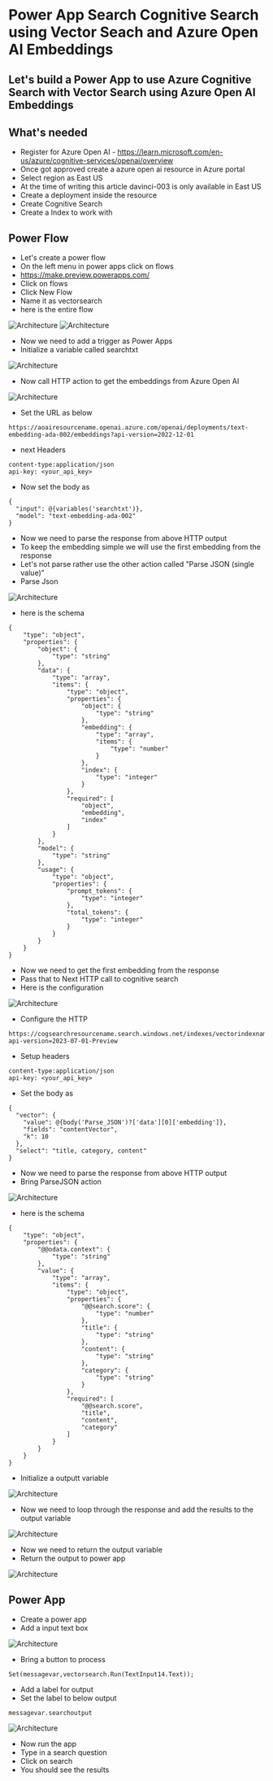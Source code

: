 # Power App Search Cognitive Search using Vector Seach and Azure Open AI Embeddings

## Let's build a Power App to use Azure Cognitive Search with Vector Search using Azure Open AI Embeddings

## What's needed

- Register for Azure Open AI - https://learn.microsoft.com/en-us/azure/cognitive-services/openai/overview
- Once got approved create a azure open ai resource in Azure portal
- Select region as East US
- At the time of writing this article davinci-003 is only available in East US
- Create a deployment inside the resource
- Create Cognitive Search
- Create a Index to work with

## Power Flow

- Let's create a power flow
- On the left menu in power apps click on flows
- https://make.preview.powerapps.com/
- Click on flows
- Click New Flow
- Name it as vectorsearch
- here is the entire flow

![Architecture](https://github.com/balakreshnan/Samples2023/blob/main/AzureAI/images/vectorsear3.jpg "Architecture")
![Architecture](https://github.com/balakreshnan/Samples2023/blob/main/AzureAI/images/vectorsear4.jpg "Architecture")

- Now we need to add a trigger as Power Apps
- Initialize a variable called searchtxt

![Architecture](https://github.com/balakreshnan/Samples2023/blob/main/AzureAI/images/vectorsear5.jpg "Architecture")

- Now call HTTP action to get the embeddings from Azure Open AI

![Architecture](https://github.com/balakreshnan/Samples2023/blob/main/AzureAI/images/vectorsear6.jpg "Architecture")

- Set the URL as below

```
https://aoairesourcename.openai.azure.com/openai/deployments/text-embedding-ada-002/embeddings?api-version=2022-12-01
```

- next Headers

```
content-type:application/json
api-key: <your_api_key>
```

- Now set the body as

```
{
  "input": @{variables('searchtxt')},
  "model": "text-embedding-ada-002"
}
```

- Now we need to parse the response from above HTTP output
- To keep the embedding simple we will use the first embedding from the response
- Let's not parse rather use the other action called "Parse JSON (single value)"
- Parse Json

![Architecture](https://github.com/balakreshnan/Samples2023/blob/main/AzureAI/images/vectorsear7.jpg "Architecture")

- here is the schema

```
{
    "type": "object",
    "properties": {
        "object": {
            "type": "string"
        },
        "data": {
            "type": "array",
            "items": {
                "type": "object",
                "properties": {
                    "object": {
                        "type": "string"
                    },
                    "embedding": {
                        "type": "array",
                        "items": {
                            "type": "number"
                        }
                    },
                    "index": {
                        "type": "integer"
                    }
                },
                "required": [
                    "object",
                    "embedding",
                    "index"
                ]
            }
        },
        "model": {
            "type": "string"
        },
        "usage": {
            "type": "object",
            "properties": {
                "prompt_tokens": {
                    "type": "integer"
                },
                "total_tokens": {
                    "type": "integer"
                }
            }
        }
    }
}
```

- Now we need to get the first embedding from the response
- Pass that to Next HTTP call to cognitive search
- Here is the configuration

![Architecture](https://github.com/balakreshnan/Samples2023/blob/main/AzureAI/images/vectorsear8.jpg "Architecture")

- Configure the HTTP

```
https://cogsearchresourcename.search.windows.net/indexes/vectorindexname/docs/search?api-version=2023-07-01-Preview
```

- Setup headers

```
content-type:application/json
api-key: <your_api_key>
```

- Set the body as

```
{
  "vector": {
    "value": @{body('Parse_JSON')?['data'][0]['embedding']},
    "fields": "contentVector",
    "k": 10
  },
  "select": "title, category, content"
}
```

- Now we need to parse the response from above HTTP output
- Bring ParseJSON action

![Architecture](https://github.com/balakreshnan/Samples2023/blob/main/AzureAI/images/vectorsear9.jpg "Architecture")

- here is the schema

```
{
    "type": "object",
    "properties": {
        "@@odata.context": {
            "type": "string"
        },
        "value": {
            "type": "array",
            "items": {
                "type": "object",
                "properties": {
                    "@@search.score": {
                        "type": "number"
                    },
                    "title": {
                        "type": "string"
                    },
                    "content": {
                        "type": "string"
                    },
                    "category": {
                        "type": "string"
                    }
                },
                "required": [
                    "@@search.score",
                    "title",
                    "content",
                    "category"
                ]
            }
        }
    }
}
```

- Initialize a outputt variable

![Architecture](https://github.com/balakreshnan/Samples2023/blob/main/AzureAI/images/vectorsear10.jpg "Architecture")

- Now we need to loop through the response and add the results to the output variable

![Architecture](https://github.com/balakreshnan/Samples2023/blob/main/AzureAI/images/vectorsear11.jpg "Architecture")

- Now we need to return the output variable
- Return the output to power app

![Architecture](https://github.com/balakreshnan/Samples2023/blob/main/AzureAI/images/vectorsear12.jpg "Architecture")

## Power App

- Create a power app
- Add a input text box

![Architecture](https://github.com/balakreshnan/Samples2023/blob/main/AzureAI/images/vectorsear13.jpg "Architecture")

- Bring a button to process

```
Set(messagevar,vectorsearch.Run(TextInput14.Text));
```

- Add a label for output
- Set the label to below output

```
messagevar.searchoutput
```
  
![Architecture](https://github.com/balakreshnan/Samples2023/blob/main/AzureAI/images/vectorsear13.jpg "Architecture")

- Now run the app
- Type in a search question
- Click on search
- You should see the results